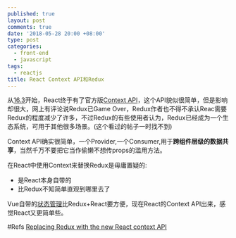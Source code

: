 ```yaml
---
published: true
layout: post
comments: true
date: '2018-05-28 20:00 +08:00'
type: post
categories:
  - front-end
  - javascript
tags:
  - reactjs
title: React Context API和Redux
---
```

从[16.3](https://reactjs.org/blog/2018/03/29/react-v-16-3.html)开始，React终于有了官方版[Context API](https://reactjs.org/docs/context.html)，这个API貌似很简单，但是影响却很大，网上有评论说Redux已Game Over，Redux作者也不得不承认Reac需要Redux的程度减少了许多，不过Redux的有些使用者认为，Redux已经成为一个生态系统，可用于其他很多场景。(这个看过的帖子一时找不到)

Context API确实很简单，一个Provider,一个Consumer,用于**跨组件层级的数据共享**，当然千万不要把它当作偷懒不想传props的滥用方法。

在React中使用Context来替换Redux是毋庸置疑的:
- 是React本身自带的
- 比Redux不知简单直观到哪里去了

Vue自带的[状态管理](https://vuejs.org/v2/guide/state-management.html)比Redux+React要方便，现在React的Context API出来，感觉React又更简单些。


#Refs
[Replacing Redux with the new React context API](https://medium.freecodecamp.org/replacing-redux-with-the-new-react-context-api-8f5d01a00e8c)
